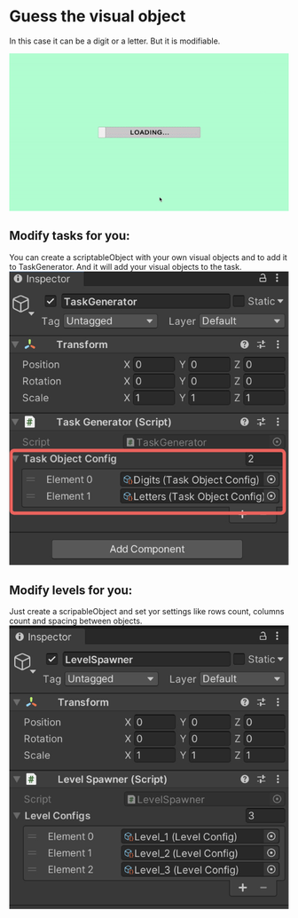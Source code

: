 # Guess the visual object
In this case it can be a digit or a letter. But it is modifiable.

![](https://github.com/alex-spiian/Assets/blob/main/quiz-ezgif.com-video-to-gif-converter.gif)

## Modify tasks for you:

You can create a scriptableObject with your own visual objects and to add it to TaskGenerator. And it will add your visual objects to the task.
![](https://github.com/alex-spiian/Assets/blob/main/TaskGenerator.jpg)

## Modify levels for you:
Just create a scripableObject and set yor settings like rows count, columns count and spacing between objects.
![](https://github.com/alex-spiian/Assets/blob/main/LevelSpawner.jpg)
